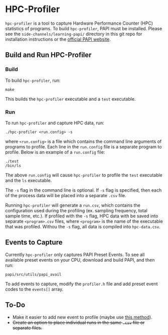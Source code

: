 # HPC-Profiler
`hpc-profiler` is a tool to capture Hardware Performance Counter (HPC) statistics of programs.
To build `hpc-profiler`, PAPI must be installed. Please see the `side-channels/learning-papi/` directory in this git repo for installation instructions or the [official PAPI website](http://icl.utk.edu/papi/software/).

## Build and Run HPC-Profiler
### Build
To build `hpc-profiler`, run:
```
make
```
This builds the `hpc-profiler` executable and a `test` executable.

### Run
To run `hpc-profiler` and capture HPC data, run:
```
./hpc-profiler <run.config> -s
```
where `<run.config>` is a file which contains the command line arguments of programs to profile.
Each line in the `run.config` file is a separate program to profile. Below is an example of a `run.config` file:
```
./test
/bin/ls
```
The above `run.config` will cause `hpc-profiler` to profile the `test` executable and the `ls` executable.

The `-s` flag in the command line is optional. If `-s` flag is specified, then each of the process data will be placed into a separate `.csv` file.

Running `hpc-profiler` will generate a `run.csv`, which contains the configuration used during the profiling (ex. sampling frequency, total sample time, etc.).
If profiled with the `-s` flag, HPC data with be saved into separate `<program>.csv` files, where `<program>` is the name of the executable that was profiled.
Withou the `-s` flag, all data is compiled into `hpc-data.csv`. 

## Events to Capture
Currently `hpc-profiler` only captures PAPI Preset Events. To see all available preset events on your CPU, download and build PAPI, and then run:
```
papi/src/utils/papi_avail
```
To add events to capture, modify the `profiler.h` file and add preset event codes to the `events[]` array.

## To-Do
* Make it easier to add new event to profile (maybe use [this method](http://www.linux-pages.com/2013/02/how-to-map-enum-to-strings-in-c/)).
* ~~Create an option to place individual runs in the same `.csv` file or separate files.~~
